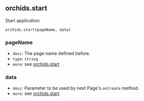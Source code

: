 
## orchids.start

Start application.

```
orchids.start(pageName, data)
```

### pageName

* `desc`: The page name defined before.
* `type`: `string`
* `more`: see [orchids.start](./start_page.md)

### data

* `desc`: Parameter to be used by next Page's `onCreate` method.
* `more`: see [orchids.start](./start_page.md)
